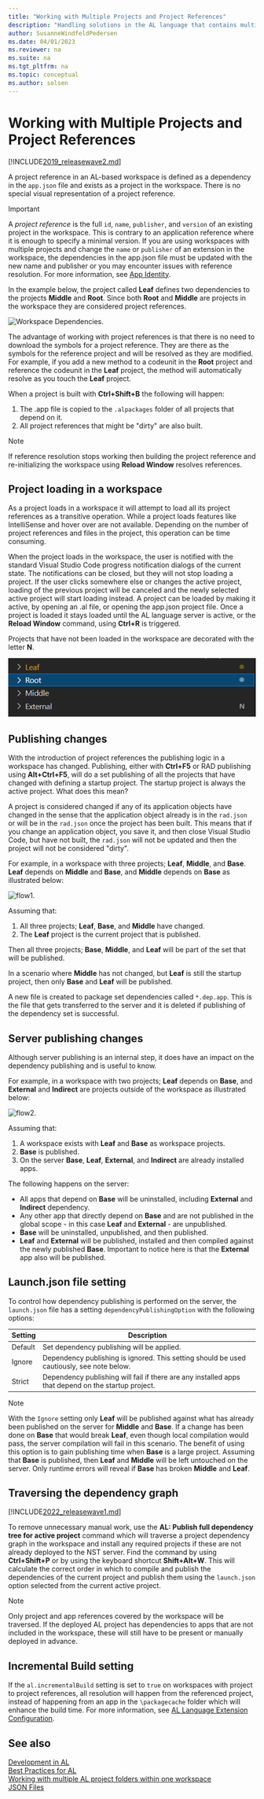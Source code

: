 ```yaml
---
title: "Working with Multiple Projects and Project References"
description: "Handling solutions in the AL language that contains multiple projects in one Visual Studio Code folder and contains references between these projects."
author: SusanneWindfeldPedersen
ms.date: 04/01/2023
ms.reviewer: na
ms.suite: na
ms.tgt_pltfrm: na
ms.topic: conceptual
ms.author: solsen
---
```


# Working with Multiple Projects and Project References

[!INCLUDE[2019_releasewave2.md](../includes/2019_releasewave2.md)]

A project reference in an AL-based workspace is defined as a dependency in the `app.json` file and exists as a project in the workspace. There is no special visual representation of a project reference. 

> [!IMPORTANT]  
> A *project reference* is the full `id`, `name`, `publisher`, and `version` of an existing project in the workspace. This is contrary to an application reference where it is enough to specify a minimal version. If you are using workspaces with multiple projects and change the `name` or `publisher` of an extension in the workspace, the dependencies in the app.json file must be updated with the new name and publisher or you may encounter issues with reference resolution. For more information, see [App Identity](devenv-app-identity.md).

In the example below, the project called **Leaf** defines two dependencies to the projects **Middle** and **Root**. Since both **Root** and **Middle** are projects in the workspace they are considered project references.

![Workspace Dependencies.](media/projectreference.png)

The advantage of working with project references is that there is no need to download the symbols for a project reference. They are there as the symbols for the reference project and will be resolved as they are modified. For example, if you add a new method to a codeunit in the **Root** project and reference the codeunit in the **Leaf** project, the method will automatically resolve as you touch the **Leaf** project.

When a project is built with **Ctrl+Shift+B** the following will happen:
1. The .app file is copied to the `.alpackages` folder of all projects that depend on it.
2. All project references that might be "dirty" are also built.

> [!NOTE]  
> If reference resolution stops working then building the project reference and re-initializing the workspace using **Reload Window** resolves references.

## Project loading in a workspace

As a project loads in a workspace it will attempt to load all its project references as a transitive operation. While a project loads features like IntelliSense and hover over are not available. Depending on the number of project references and files in the project, this operation can be time consuming.

When the project loads in the workspace, the user is notified with the standard Visual Studio Code progress notification dialogs of the current state. The notifications can be closed, but they will not stop loading a project. If the user clicks somewhere else or changes the active project, loading of the previous project will be canceled and the newly selected active project will start loading instead. A project can be loaded by making it active, by opening an .al file, or opening the app.json project file. Once a project is loaded it stays loaded until the AL language server is active, or the **Reload Window** command, using **Ctrl+R** is triggered. 

Projects that have not been loaded in the workspace are decorated with the letter **N**.  

![loading](media/workspace-project-load.png "Loading status of project in workspace")

## Publishing changes

With the introduction of project references the publishing logic in a workspace has changed. Publishing, either with **Ctrl+F5** or RAD publishing using **Alt+Ctrl+F5**, will do a set publishing of all the projects that have changed with defining a startup project. The startup project is always the active project. What does this mean?  

A project is considered changed if any of its application objects have changed in the sense that the application object already is in the `rad.json` or will be in the `rad.json` once the project has been built. This means that if you change an application object, you save it, and then close Visual Studio Code, but have not built, the `rad.json` will not be updated and then the project will not be considered "dirty".

For example, in a workspace with three projects; **Leaf**, **Middle**, and **Base**. **Leaf** depends on **Middle** and **Base**, and **Middle** depends on **Base** as illustrated below:

![flow1.](media/flow1.png "Dependency flow between projects")

Assuming that: 
1. All three projects; **Leaf**, **Base**, and **Middle** have changed. 
2. The **Leaf** project is the current project that is published. 

Then all three projects; **Base**, **Middle**, and **Leaf** will be part of the set that will be published.

In a scenario where **Middle** has not changed, but **Leaf** is still the startup project, then only **Base** and **Leaf** will be published.

A new file is created to package set dependencies called `*.dep.app`. This is the file that gets transferred to the server and it is deleted if publishing of the dependency set is successful.

## Server publishing changes

Although server publishing is an internal step, it does have an impact on the dependency publishing and is useful to know.

For example, in a workspace with two projects; **Leaf** depends on **Base**, and **External** and **Indirect** are projects outside of the workspace as illustrated below:

![flow2.](media/flow2.png "Dependency flow with two external projects")

Assuming that:

1. A workspace exists with **Leaf** and **Base** as workspace projects.
2. **Base** is published. 
3. On the server **Base**, **Leaf**, **External**, and **Indirect** are already installed apps. 

The following happens on the server:

- All apps that depend on **Base** will be uninstalled, including **External** and **Indirect** dependency.  
- Any other app that directly depend on **Base** and are not published in the global scope - in this case **Leaf** and **External** - are unpublished.  
- **Base** will be uninstalled, unpublished, and then published.  
- **Leaf** and **External** will be published, installed and then compiled against the newly published **Base**. Important to notice here is that the **External** app also will be published.

## Launch.json file setting

To control how dependency publishing is performed on the server, the `launch.json` file has a setting `dependencyPublishingOption` with the following options:

|Setting |Description |
|--------|------------|
|Default|Set dependency publishing will be applied.|
|Ignore|Dependency publishing is ignored. This setting should be used cautiously, see note below.|
|Strict|Dependency publishing will fail if there are any installed apps that depend on the startup project.|

> [!NOTE]  
> With the `Ignore` setting only **Leaf** will be published against what has already been published on the server for **Middle** and **Base**. If a change has been done on **Base** that would break **Leaf**, even though local compilation would pass, the server compilation will fail in this scenario. The benefit of using this option is to gain publishing time when **Base** is a large project. Assuming that **Base** is published, then **Leaf** and **Middle** will be left untouched on the server. Only runtime errors will reveal if **Base** has broken **Middle** and **Leaf**.

## Traversing the dependency graph

[!INCLUDE[2022_releasewave1.md](../includes/2022_releasewave1.md)]

To remove unnecessary manual work, use the **AL: Publish full dependency tree for active project** command which will traverse a project dependency graph in the workspace and install any required projects if these are not already deployed to the NST server. Find the command by using **Ctrl+Shift+P** or by using the keyboard shortcut **Shift+Alt+W**. This will calculate the correct order in which to compile and publish the dependencies of the current project and publish them using the `launch.json` option selected from the current active project.

> [!NOTE]  
> Only project and app references covered by the workspace will be traversed. If the deployed AL project has dependencies to apps that are not included in the workspace, these will still have to be present or manually deployed in advance.

## Incremental Build setting

If the `al.incrementalBuild` setting is set to `true` on workspaces with project to project references, all resolution will happen from the referenced project, instead of happening from an app in the `\packagecache` folder which will enhance the build time. For more information, see [AL Language Extension Configuration](devenv-al-extension-configuration.md).

## See also

[Development in AL](devenv-dev-overview.md)  
[Best Practices for AL](../compliance/apptest-bestpracticesforalcode.md)  
[Working with multiple AL project folders within one workspace](devenv-multiroot-workspaces.md)  
[JSON Files](devenv-json-files.md)  